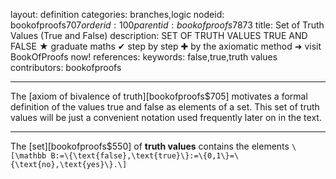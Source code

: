 layout: definition
categories: branches,logic
nodeid: bookofproofs$707
orderid: 100
parentid: bookofproofs$7873
title: Set of Truth Values (True and False)
description: SET OF TRUTH VALUES TRUE AND FALSE ★ graduate maths ✔ step by step ✚ by the axiomatic method ➜ visit BookOfProofs now!
references: 
keywords: false,true,truth values
contributors: bookofproofs

---
The [axiom of bivalence of truth][bookofproofs$705] motivates a formal definition of the values true and false as elements of a set. This set of truth values will be just a convenient notation used frequently later on in the text.

---

The [set][bookofproofs$550] of **truth values** contains the elements `\[\mathbb B:=\{\text{false},\text{true}\}:=\{0,1\}=\{\text{no},\text{yes}\}.\]`
